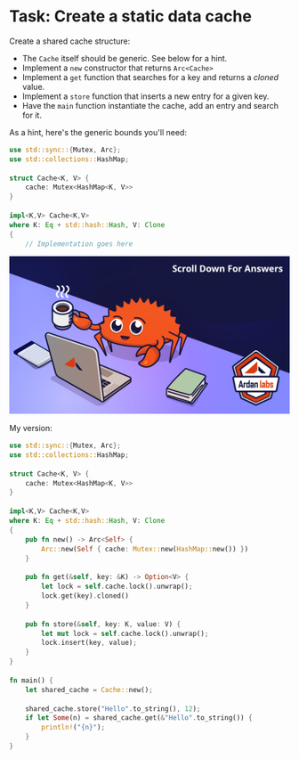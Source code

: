 # Task: Create a static data cache

Create a shared cache structure:

* The `Cache` itself should be generic. See below for a hint.
* Implement a `new` constructor that returns `Arc<Cache>`
* Implement a `get` function that searches for a key and returns a *cloned* value.
* Implement a `store` function that inserts a new entry for a given key.
* Have the `main` function instantiate the cache, add an entry and search for it.

As a hint, here's the generic bounds you'll need:

```rust
use std::sync::{Mutex, Arc};
use std::collections::HashMap;

struct Cache<K, V> {
    cache: Mutex<HashMap<K, V>>
}

impl<K,V> Cache<K,V> 
where K: Eq + std::hash::Hash, V: Clone
{
    // Implementation goes here
```

![](../images/ScrollTime.png)

My version:

```rust
use std::sync::{Mutex, Arc};
use std::collections::HashMap;

struct Cache<K, V> {
    cache: Mutex<HashMap<K, V>>
}

impl<K,V> Cache<K,V> 
where K: Eq + std::hash::Hash, V: Clone
{
    pub fn new() -> Arc<Self> {
        Arc::new(Self { cache: Mutex::new(HashMap::new()) })
    }

    pub fn get(&self, key: &K) -> Option<V> {
        let lock = self.cache.lock().unwrap();
        lock.get(key).cloned()
    }

    pub fn store(&self, key: K, value: V) {
        let mut lock = self.cache.lock().unwrap();
        lock.insert(key, value);
    }
}

fn main() {
    let shared_cache = Cache::new();

    shared_cache.store("Hello".to_string(), 12);
    if let Some(n) = shared_cache.get(&"Hello".to_string()) {
        println!("{n}");
    }
}
```